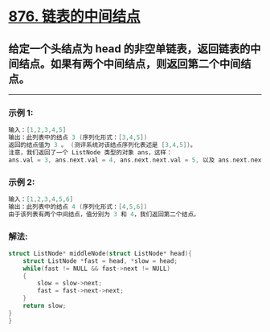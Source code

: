 # **[876. 链表的中间结点](https://leetcode-cn.com/problems/middle-of-the-linked-list/)**

## 给定一个头结点为 head 的非空单链表，返回链表的中间结点。如果有两个中间结点，则返回第二个中间结点。
---

### **示例 1:**
  
```c
输入：[1,2,3,4,5]
输出：此列表中的结点 3 (序列化形式：[3,4,5])
返回的结点值为 3 。 (测评系统对该结点序列化表述是 [3,4,5])。
注意，我们返回了一个 ListNode 类型的对象 ans，这样：
ans.val = 3, ans.next.val = 4, ans.next.next.val = 5, 以及 ans.next.next.next = NULL.

```

### **示例 2:**
```c
输入：[1,2,3,4,5,6]
输出：此列表中的结点 4 (序列化形式：[4,5,6])
由于该列表有两个中间结点，值分别为 3 和 4，我们返回第二个结点。
```

### **解法:**

```C
struct ListNode* middleNode(struct ListNode* head){
    struct ListNode *fast = head, *slow = head;
    while(fast != NULL && fast->next != NULL)
    {
        slow = slow->next;
        fast = fast->next->next;
    }
    return slow;
}
}
```